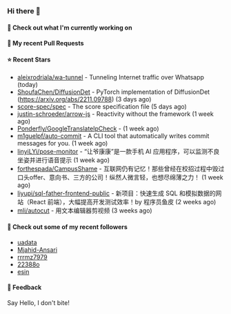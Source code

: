 ### Hi there 👋

#### 👷 Check out what I'm currently working on

#### 🔨 My recent Pull Requests


#### ⭐ Recent Stars

- [aleixrodriala/wa-tunnel](https://github.com/aleixrodriala/wa-tunnel) - Tunneling Internet traffic over Whatsapp (today)
- [ShoufaChen/DiffusionDet](https://github.com/ShoufaChen/DiffusionDet) - PyTorch implementation of DiffusionDet (https://arxiv.org/abs/2211.09788) (3 days ago)
- [score-spec/spec](https://github.com/score-spec/spec) - The score specification file (5 days ago)
- [justin-schroeder/arrow-js](https://github.com/justin-schroeder/arrow-js) - Reactivity without the framework (1 week ago)
- [Ponderfly/GoogleTranslateIpCheck](https://github.com/Ponderfly/GoogleTranslateIpCheck) -  (1 week ago)
- [m1guelpf/auto-commit](https://github.com/m1guelpf/auto-commit) - A CLI tool that automatically writes commit messages for you. (1 week ago)
- [linyiLYi/pose-monitor](https://github.com/linyiLYi/pose-monitor) - “让爷康康”是一款手机 AI 应用程序，可以监测不良坐姿并进行语音提示 (1 week ago)
- [forthespada/CampusShame](https://github.com/forthespada/CampusShame) - 互联网仍有记忆！那些曾经在校招过程中毁过口头offer、意向书、三方的公司！纵然人微言轻，也想尽绵薄之力！ (1 week ago)
- [liyupi/sql-father-frontend-public](https://github.com/liyupi/sql-father-frontend-public) - 新项目：快速生成 SQL 和模拟数据的网站（React 前端），大幅提高开发测试效率！by 程序员鱼皮 (2 weeks ago)
- [mli/autocut](https://github.com/mli/autocut) - 用文本编辑器剪视频 (3 weeks ago)

#### 👯 Check out some of my recent followers

- [uadata](https://github.com/uadata)
- [Mjahid-Ansari](https://github.com/Mjahid-Ansari)
- [rrrmz7979](https://github.com/rrrmz7979)
- [22388o](https://github.com/22388o)
- [esin](https://github.com/esin)

#### 💬 Feedback

Say Hello, I don't bite!